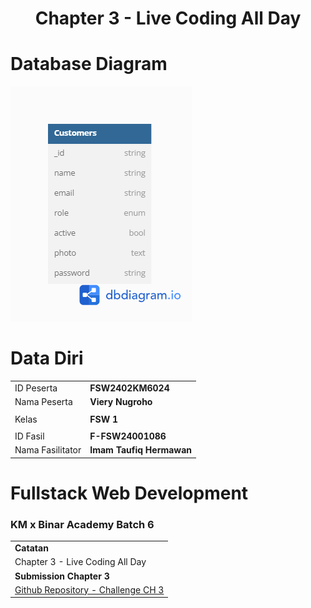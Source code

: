 <h1 align="center">
  Chapter 3 - Live Coding All Day
</h1>

# Database Diagram

![ERD](./ERD.png)

# Data Diri

|                  |                          |
| ---------------- | ------------------------ |
| ID Peserta       | **FSW2402KM6024**        |
| Nama Peserta     | **Viery Nugroho**        |
|                  |                          |
| Kelas            | **FSW 1**                |
|                  |                          |
| ID Fasil         | **F-FSW24001086**        |
| Nama Fasilitator | **Imam Taufiq Hermawan** |

# Fullstack Web Development

### KM x Binar Academy Batch 6

|                                                                                                            |
| ---------------------------------------------------------------------------------------------------------- |
| **Catatan**                                                                                                |
| Chapter 3 - Live Coding All Day                                                                            |
| **Submission Chapter 3**                                                                                   |
| [Github Repository - Challenge CH 3](https://github.com/vierynugroho/f-fsw24001086-km6-vie-restfulAPI-ch3) |
